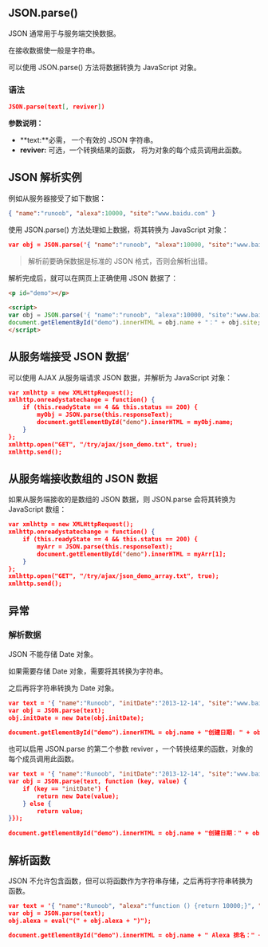## JSON.parse()

JSON 通常用于与服务端交换数据。

在接收数据使一般是字符串。

可以使用 JSON.parse() 方法将数据转换为 JavaScript 对象。



### 语法

```json
JSON.parse(text[, reviver])
```

**参数说明：**

- **text:**必需， 一个有效的 JSON 字符串。
- **reviver:** 可选，一个转换结果的函数， 将为对象的每个成员调用此函数。



## JSON 解析实例

例如从服务器接受了如下数据：

```json
{ "name":"runoob", "alexa":10000, "site":"www.baidu.com" }
```

使用 JSON.parse() 方法处理如上数据，将其转换为 JavaScript 对象：

```json
var obj = JSON.parse('{ "name":"runoob", "alexa":10000, "site":"www.baidu.com" }');
```

> 解析前要确保数据是标准的 JSON 格式，否则会解析出错。

解析完成后，就可以在网页上正确使用 JSON 数据了：

```html
<p id="demo"></p>
 
<script>
var obj = JSON.parse('{ "name":"runoob", "alexa":10000, "site":"www.baidu.com" }');
document.getElementById("demo").innerHTML = obj.name + "：" + obj.site;
</script>
```



## 从服务端接受 JSON 数据’

可以使用 AJAX 从服务端请求 JSON 数据，并解析为 JavaScript 对象：

```json
var xmlhttp = new XMLHttpRequest();
xmlhttp.onreadystatechange = function() {
    if (this.readyState == 4 && this.status == 200) {
        myObj = JSON.parse(this.responseText);
        document.getElementById("demo").innerHTML = myObj.name;
    }
};
xmlhttp.open("GET", "/try/ajax/json_demo.txt", true);
xmlhttp.send();
```





## 从服务端接收数组的 JSON 数据

如果从服务端接收的是数组的 JSON 数据，则 JSON.parse 会将其转换为 JavaScript 数组：

```json
var xmlhttp = new XMLHttpRequest();
xmlhttp.onreadystatechange = function() {
    if (this.readyState == 4 && this.status == 200) {
        myArr = JSON.parse(this.responseText);
        document.getElementById("demo").innerHTML = myArr[1];
    }
};
xmlhttp.open("GET", "/try/ajax/json_demo_array.txt", true);
xmlhttp.send();
```





## 异常

### 解析数据

JSON 不能存储 Date 对象。

如果需要存储 Date 对象，需要将其转换为字符串。

之后再将字符串转换为 Date 对象。

```json
var text = '{ "name":"Runoob", "initDate":"2013-12-14", "site":"www.baidu.com"}';
var obj = JSON.parse(text);
obj.initDate = new Date(obj.initDate);
 
document.getElementById("demo").innerHTML = obj.name + "创建日期: " + obj.initDate;
```



也可以启用 JSON.parse 的第二个参数 reviver ，一个转换结果的函数，对象的每个成员调用此函数。

```json
var text = '{ "name":"Runoob", "initDate":"2013-12-14", "site":"www.baidu.com"}';
var obj = JSON.parse(text, function (key, value) {
    if (key == "initDate") {
        return new Date(value);
    } else {
        return value;
}});
 
document.getElementById("demo").innerHTML = obj.name + "创建日期：" + obj.initDate;
```



## 解析函数

JSON 不允许包含函数，但可以将函数作为字符串存储，之后再将字符串转换为函数。

```json
var text = '{ "name":"Runoob", "alexa":"function () {return 10000;}", "site":"www.baidu.com"}';
var obj = JSON.parse(text);
obj.alexa = eval("(" + obj.alexa + ")");
 
document.getElementById("demo").innerHTML = obj.name + " Alexa 排名：" + obj.alexa();
```







